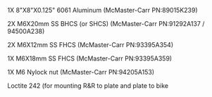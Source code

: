 1X 8"X8"X0.125" 6061 Aluminum (McMaster-Carr PN:89015K239)

2X M6X20mm SS BHCS (or SHCS) (McMaster-Carr PN:91292A137 / 94500A238)

2X M6X12mm SS FHCS (McMaster-Carr PN:93395A354)

1X M6X18mm SS FHCS (McMaster-Carr PN:93395A359)

1X M6 Nylock nut (McMaster-Carr PN:94205A153)

Loctite 242 (for mounting R&R to plate and plate to bike

